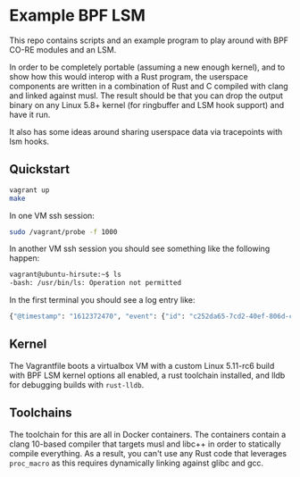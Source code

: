 # Example BPF LSM

This repo contains scripts and an example program to play around with BPF CO-RE modules and an LSM.

In order to be completely portable (assuming a new enough kernel), and to show how this would interop with a Rust program, the userspace components are written in a combination of Rust and C compiled with clang and linked against musl. The result should be that you can drop the output binary on any Linux 5.8+ kernel (for ringbuffer and LSM hook support) and have it run.

It also has some ideas around sharing userspace data via tracepoints with lsm hooks.

## Quickstart

```bash
vagrant up
make
```

In one VM ssh session:

```bash
sudo /vagrant/probe -f 1000
```

In another VM ssh session you should see something like the following happen:

```bash
vagrant@ubuntu-hirsute:~$ ls
-bash: /usr/bin/ls: Operation not permitted
```

In the first terminal you should see a log entry like:

```bash
{"@timestamp": "1612372470", "event": {"id": "c252da65-7cd2-40ef-806d-ca2526ee3053", "kind": "event", "category": "process", "action": "execution-denied", "type": "start", "module": "bpf-lsm", "provider": "bprm-check-security", "sequence": "0"}, "host": {"hostname": "ubuntu-hirsute", "ip": ["10.0.2.15", "fe80::45:b3ff:fe9e:e735"], "mac": ["02:45:b3:9e:e7:35"], "uptime": "34792", "os": {"type": "linux", "name": "Ubuntu", "kernel": "5.11.0-rc6-bpf-lsm"}}, "process": {"pid": 31912, "entity_id": "bbf4e6067b5b0dbc8c21c475f61db1e4b70db392ffce5ff7cb7d34954f76db6f", "name": "ls", "ppid": 1969, "executable": "/usr/bin/ls", "args_count": "4", "start": "1612372470", "thread.id": "31912", "command_line": "ls --color=auto -l -a", "args": ["ls", "--color=auto", "-l", "-a"], "parent": {"pid": 1969, "entity_id": "066037b97fdfeb1ceefa9628036aa1b60122e2f35dc14f15a5832fcf0ed2864e", "name": "bash", "ppid": 1968, "start": "1612338051", "thread.id": "1969"}}, "user": {"id": "1000", "name": "vagrant", "group": {"id": "1000", "name": "vagrant"}, "effective": {"id": "1000", "name": "vagrant", "group": {"id": "1000", "name": "vagrant"}}}}
```

## Kernel

The Vagrantfile boots a virtualbox VM with a custom Linux 5.11-rc6 build with BPF LSM kernel options
all enabled, a rust toolchain installed, and lldb for debugging builds with `rust-lldb`.

## Toolchains

The toolchain for this are all in Docker containers. The containers contain a clang 10-based compiler
that targets musl and libc++ in order to statically compile everything. As a result, you can't use any
Rust code that leverages `proc_macro` as this requires dynamically linking against glibc and gcc.
